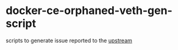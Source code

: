 # docker-ce-orphaned-veth-gen-script

scripts to generate issue reported to the [upstream](https://github.com/docker/for-linux/issues/109)
